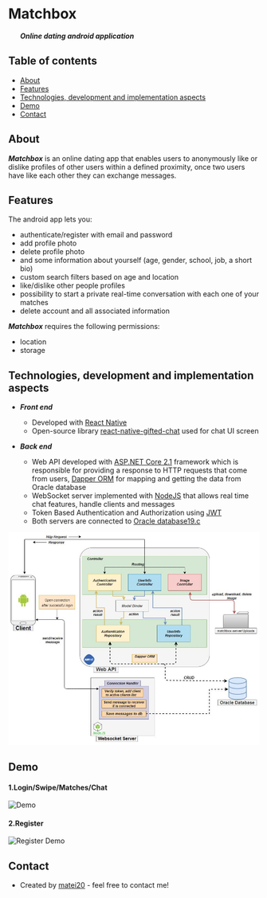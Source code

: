 # Matchbox
 &nbsp;&nbsp;&nbsp;&nbsp;&nbsp; ***Online dating android application***
## Table of contents
* [About](#about)
* [Features](#features)
* [Technologies, development and implementation aspects](#technologies,-development-and-implementation-aspects)
* [Demo](#demo)
* [Contact](#contact)
## About
***Matchbox*** is an online dating app that enables users to anonymously like or dislike profiles of other users within a defined proximity, once two users have like each other they can exchange messages.

## Features
The android app lets you:
- authenticate/register with email and password
- add profile photo
- delete profile photo
- and some information about yourself (age, gender, school, job, a short bio)
- custom search filters based on age and location
- like/dislike other people profiles
- possibility to start a private real-time conversation with each one of your matches
- delete account and all associated information

***Matchbox*** requires the following permissions:
- location
- storage

## Technologies, development and implementation aspects

- ***Front end***
   - Developed with [React Native](https://facebook.github.io/react-native/)
   - Open-source library [react-native-gifted-chat](https://github.com/FaridSafi/react-native-gifted-chat) used for chat UI screen

- ***Back end***
  - Web API developed with [ASP.NET Core 2.1](https://dotnet.microsoft.com/learn/aspnet/what-is-aspnet-core) framework which is responsible for providing a response to HTTP requests that come from users, [Dapper ORM](https://dapper-tutorial.net/dapper) for mapping and getting the data from Oracle database
  - WebSocket server implemented with [NodeJS](https://nodejs.org/en/about/) that allows real time chat features, handle clients and messages  
  - Token Based Authentication and Authorization using [JWT](https://jwt.io/introduction/)
  - Both servers are connected to [Oracle database19.c](https://www.oracle.com/database/)


![Demo](docs/img/swac.jpg)

## Demo

#### 1.Login/Swipe/Matches/Chat

![Demo](docs/gifs/login-matches.gif)

#### 2.Register

![Register Demo](docs/gifs/register.gif)

## Contact
- Created by [matei20](https://github.com/matei20) - feel free to contact me!